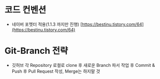 # 코드 컨벤션
- 네이버 포멧터 적용(1.1.3 까지만 진행)
[https://bestinu.tistory.com/64](https://bestinu.tistory.com/64)

# Git-Branch 전략
- 깃허브 각 Repository 로컬로 clone 후 새로운 Branch 파서 작업 후 Commit & Push 후 Pull Request 작성, Merge는 하지말 것
